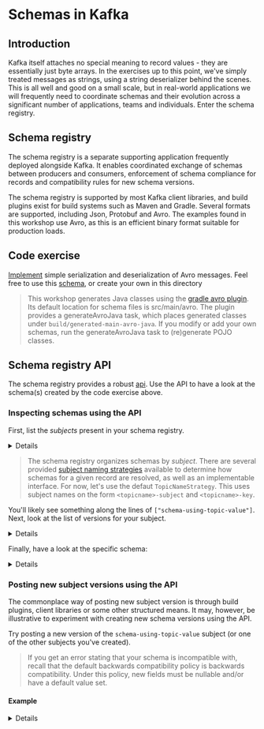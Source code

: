 # Schemas in Kafka

## Introduction
Kafka itself attaches no special meaning to record values - they are essentially just byte arrays. In the exercises up
to this point, we've simply treated messages as strings, using a string deserializer behind the scenes. This is all
well and good on a small scale, but in real-world applications we will frequently need to coordinate schemas and their
evolution across a significant number of applications, teams and individuals. Enter the schema registry.

## Schema registry
The schema registry is a separate supporting application frequently deployed alongside Kafka. It enables coordinated
exchange of schemas between producers and consumers, enforcement of schema compliance for records and compatibility
rules for new schema versions. 

The schema registry is supported by most Kafka client libraries, and build plugins exist for build systems such as 
Maven and Gradle. Several formats are supported, including Json, Protobuf and Avro. The examples found in this workshop
use Avro, as this is an efficient binary format suitable for production loads.

## Code exercise
[Implement](../src/exercises/kotlin/tasks/serdes/1_serialization_deserialization.kt) simple serialization and deserialization
of Avro messages. Feel free to use this [schema](../src/main/avro/WorkshopStatusMessage.avsc), or create your own in this directory

> This workshop generates Java classes using the [gradle avro plugin](https://github.com/davidmc24/gradle-avro-plugin). 
> Its default location for schema files is src/main/avro. The plugin provides a generateAvroJava task, which places
> generated classes under `build/generated-main-avro-java`. If you modify or add your own schemas, run the generateAvroJava
> task to (re)generate POJO classes.

## Schema registry API
The schema registry provides a robust [api](https://docs.confluent.io/platform/current/schema-registry/develop/api.html).
Use the API to have a look at the schema(s) created by the code exercise above.


### Inspecting schemas using the API
First, list the *subjects* present in your schema registry.
<details>

> `curl localhost:8085/subjects/`
</details>

> The schema registry organizes schemas by *subject*. There are several provided [subject naming strategies](https://docs.confluent.io/cloud/current/sr/fundamentals/serdes-develop/index.html#configuration-details)
> available to determine how schemas for a given record are resolved, as well as an implementable interface. For now,
> let's use the defaut `TopicNameStrategy`. This uses subject names on the form `<topicname>-subject` and `<topicname>-key`.

You'll likely see something along the lines of `["schema-using-topic-value"]`. Next, look at the list of versions for your
subject.

<details>

> curl localhost:8085/subjects/schema-using-topic-value/versions
</details>

Finally, have a look at the specific schema:

<details>

> curl localhost:8085/subjects/schema-using-topic-value/versions/1
</details>

### Posting new subject versions using the API
The commonplace way of posting new subject version is through build plugins, client libraries or some other structured means.
It may, however, be illustrative to experiment with creating new schema versions using the API.

Try posting a new version of the `schema-using-topic-value` subject (or one of the other subjects you've created).

> If you get an error stating that your schema is incompatible with, recall that the default backwards compatibility policy
> is backwards compatibility. Under this policy, new fields must be nullable and/or have a default value set.

#### Example
<details>

```
curl -X POST localhost:8085/subjects/schema-using-topic-value/versions \
-H "Content-Type: application/json" \
-d '{ "schema":"{\"type\":\"record\",\"name\":\"WorkshopStatusMessage\",\"namespace\":\"io.bekk.publisher\",\"fields\":[{\"name\":\"message\",\"type\":\"string\"},{\"name\":\"likes\",\"type\":[\"null\",\"string\"],\"default\":null}]}", "schemaType": "AVRO"}'
```
</details>